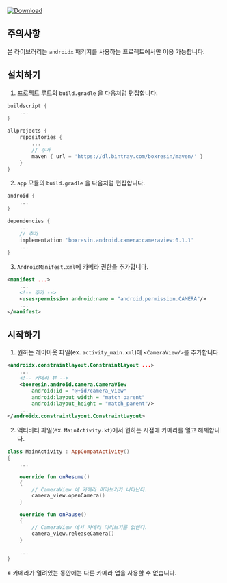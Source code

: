 [ ![Download](https://api.bintray.com/packages/boxresin/maven/boxresin.android.camera%3Acameraview/images/download.svg) ](https://bintray.com/boxresin/maven/boxresin.android.camera%3Acameraview/_latestVersion)

## 주의사항
본 라이브러리는 `androidx` 패키지를 사용하는 프로젝트에서만 이용 가능합니다.

## 설치하기
1. 프로젝트 루트의 `build.gradle` 을 다음처럼 편집합니다.

```gradle
buildscript {
    ...
}

allprojects {
    repositories {
        ...
        // 추가
        maven { url = 'https://dl.bintray.com/boxresin/maven/' }
    }
}
```

2. `app` 모듈의 `build.gradle` 을 다음처럼 편집합니다.

```gradle
android {
    ...
}

dependencies {
    ...
    // 추가
    implementation 'boxresin.android.camera:cameraview:0.1.1'
    ...
}
```

3. `AndroidManifest.xml`에 카메라 권한을 추가합니다.
```xml
<manifest ...>
    ...
    <!-- 추가 -->
    <uses-permission android:name = "android.permission.CAMERA"/>
    ...
</manifest>
```

## 시작하기
1. 원하는 레이아웃 파일(ex. `activity_main.xml`)에 `<CameraView/>`를 추가합니다.

```xml
<androidx.constraintlayout.ConstraintLayout ...>
    ...
    <!-- 카메라 뷰 -->
    <boxresin.android.camera.CameraView
        android:id = "@+id/camera_view"
        android:layout_width = "match_parent"
        android:layout_height = "match_parent"/>
    ...
</androidx.constraintlayout.ConstraintLayout>

```

2. 액티비티 파일(ex. `MainActivity.kt`)에서 원하는 시점에 카메라를 열고 해제합니다.
```kotlin
class MainActivity : AppCompatActivity()
{
    ...

    override fun onResume()
    {
        // CameraView 에 카메라 미리보기가 나타난다.
        camera_view.openCamera()
    }

    override fun onPause()
    {
        // CameraView 에서 카메라 미리보기를 없앤다.
        camera_view.releaseCamera()
    }
    
    ...
}
```
※ 카메라가 열려있는 동안에는 다른 카메라 앱을 사용할 수 없습니다.
